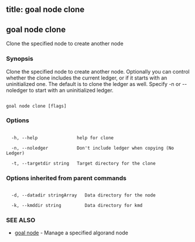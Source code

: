 title: goal node clone
---
## goal node clone



Clone the specified node to create another node



### Synopsis



Clone the specified node to create another node. Optionally you can control whether the clone includes the current ledger, or if it starts with an uninitialized one. The default is to clone the ledger as well. Specify -n or --noledger to start with an uninitialized ledger.



```

goal node clone [flags]

```



### Options



```

  -h, --help               help for clone

  -n, --noledger           Don't include ledger when copying (No Ledger)

  -t, --targetdir string   Target directory for the clone

```



### Options inherited from parent commands



```

  -d, --datadir stringArray   Data directory for the node

  -k, --kmddir string         Data directory for kmd

```



### SEE ALSO



* [goal node](../../node/node/)	 - Manage a specified algorand node



